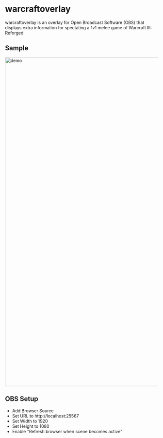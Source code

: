 # warcraftoverlay
warcraftoverlay is an overlay for Open Broadcast Software (OBS) that displays extra information for spectating a 1v1 melee game of Warcraft III: Reforged

## Sample
<img width="1920" height="1080" alt="demo" src="https://github.com/user-attachments/assets/409d284b-8e9e-45c9-a4b1-22675afc9250" />

## OBS Setup
- Add Browser Source
- Set URL to http://localhost:25567
- Set Width to 1920
- Set Height to 1080
- Enable "Refresh browser when scene becomes active"
